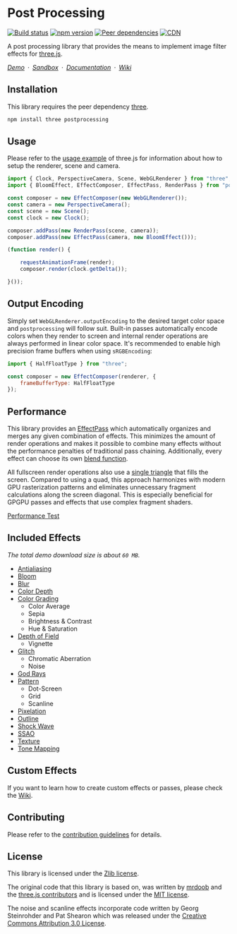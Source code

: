 # Post Processing

[![Build status](https://travis-ci.org/vanruesc/postprocessing.svg?branch=master)](https://travis-ci.org/vanruesc/postprocessing)
[![npm version](https://badgen.net/npm/v/postprocessing?color=green)](https://www.npmjs.com/package/postprocessing)
[![Peer dependencies](https://david-dm.org/vanruesc/postprocessing/peer-status.svg)](https://david-dm.org/vanruesc/postprocessing?type=peer)
[![CDN](https://badgen.net/jsdelivr/hits/npm/postprocessing)](https://www.jsdelivr.com/package/npm/postprocessing)

A post processing library that provides the means to implement image filter effects for [three.js](https://threejs.org/).

*[Demo](https://vanruesc.github.io/postprocessing/public/demo)&ensp;&middot;&ensp;[Sandbox](https://codesandbox.io/s/postprocessing-25rts)&ensp;&middot;&ensp;[Documentation](https://vanruesc.github.io/postprocessing/public/docs)&ensp;&middot;&ensp;[Wiki](https://github.com/vanruesc/postprocessing/wiki)*


## Installation

This library requires the peer dependency [three](https://github.com/mrdoob/three.js/).

```sh
npm install three postprocessing
```


## Usage

Please refer to the [usage example](https://github.com/mrdoob/three.js/blob/master/README.md) of three.js for information about how to setup the renderer, scene and camera.

```js
import { Clock, PerspectiveCamera, Scene, WebGLRenderer } from "three";
import { BloomEffect, EffectComposer, EffectPass, RenderPass } from "postprocessing";

const composer = new EffectComposer(new WebGLRenderer());
const camera = new PerspectiveCamera();
const scene = new Scene();
const clock = new Clock();

composer.addPass(new RenderPass(scene, camera));
composer.addPass(new EffectPass(camera, new BloomEffect()));

(function render() {

	requestAnimationFrame(render);
	composer.render(clock.getDelta());

}());
```


## Output Encoding

Simply set `WebGLRenderer.outputEncoding` to the desired target color space and `postprocessing` will follow suit. Built-in passes automatically encode colors when they render to screen and internal render operations are always performed in linear color space. It's recommended to enable high precision frame buffers when using `sRGBEncoding`:

```js
import { HalfFloatType } from "three";

const composer = new EffectComposer(renderer, {
	frameBufferType: HalfFloatType
});
```


## Performance

This library provides an [EffectPass](https://vanruesc.github.io/postprocessing/public/docs/class/src/passes/EffectPass.js~EffectPass.html) which automatically organizes and merges any given combination of effects. This minimizes the amount of render operations and makes it possible to combine many effects without the performance penalties of traditional pass chaining. Additionally, every effect can choose its own [blend function](https://vanruesc.github.io/postprocessing/public/docs/variable/index.html#static-variable-BlendFunction).

All fullscreen render operations also use a [single triangle](https://michaldrobot.com/2014/04/01/gcn-execution-patterns-in-full-screen-passes/) that fills the screen. Compared to using a quad, this approach harmonizes with modern GPU rasterization patterns and eliminates unnecessary fragment calculations along the screen diagonal. This is especially beneficial for GPGPU passes and effects that use complex fragment shaders.

[Performance Test](https://vanruesc.github.io/postprocessing/public/demo/#performance)

## Included Effects

_The total demo download size is about `60 MB`._

 - [Antialiasing](https://vanruesc.github.io/postprocessing/public/demo/#antialiasing)
 - [Bloom](https://vanruesc.github.io/postprocessing/public/demo/#bloom)
 - [Blur](https://vanruesc.github.io/postprocessing/public/demo/#blur)
 - [Color Depth](https://vanruesc.github.io/postprocessing/public/demo/#color-depth)
 - [Color Grading](https://vanruesc.github.io/postprocessing/public/demo/#color-grading)
   - Color Average
   - Sepia
   - Brightness & Contrast
   - Hue & Saturation
 - [Depth of Field](https://vanruesc.github.io/postprocessing/public/demo/#depth-of-field)
   - Vignette
 - [Glitch](https://vanruesc.github.io/postprocessing/public/demo/#glitch)
   - Chromatic Aberration
   - Noise
 - [God Rays](https://vanruesc.github.io/postprocessing/public/demo/#god-rays)
 - [Pattern](https://vanruesc.github.io/postprocessing/public/demo/#pattern)
   - Dot-Screen
   - Grid
   - Scanline
 - [Pixelation](https://vanruesc.github.io/postprocessing/public/demo/#pixelation)
 - [Outline](https://vanruesc.github.io/postprocessing/public/demo/#outline)
 - [Shock Wave](https://vanruesc.github.io/postprocessing/public/demo/#shock-wave)
 - [SSAO](https://vanruesc.github.io/postprocessing/public/demo/#ssao)
 - [Texture](https://vanruesc.github.io/postprocessing/public/demo/#texture)
 - [Tone Mapping](https://vanruesc.github.io/postprocessing/public/demo/#tone-mapping)


## Custom Effects

If you want to learn how to create custom effects or passes, please check the [Wiki](https://github.com/vanruesc/postprocessing/wiki).


## Contributing

Please refer to the [contribution guidelines](https://github.com/vanruesc/postprocessing/blob/master/.github/CONTRIBUTING.md) for details.


## License

This library is licensed under the [Zlib license](https://github.com/vanruesc/postprocessing/blob/master/LICENSE.md).

The original code that this library is based on, was written by [mrdoob](https://mrdoob.com) and the [three.js contributors](https://github.com/mrdoob/three.js/graphs/contributors) and is licensed under the [MIT license](https://github.com/mrdoob/three.js/blob/master/LICENSE).

The noise and scanline effects incorporate code written by Georg Steinrohder and Pat Shearon which was released under the [Creative Commons Attribution 3.0 License](https://creativecommons.org/licenses/by/3.0/).
